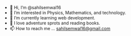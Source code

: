- 👋 Hi, I’m @sahilsemwal16
- 👀 I’m interested in Physics, Mathematics, and technology.
- 🌱 I’m currently learning web development.
- 💞️ I love adventure sprots and reading books.
- 📫 How to reach me ... sahilsemwal16@gmail.com

<!---
sahilsemwal16/sahilsemwal16 is a ✨ special ✨ repository because its `README.md` (this file) appears on your GitHub profile.
You can click the Preview link to take a look at your changes.
--->
